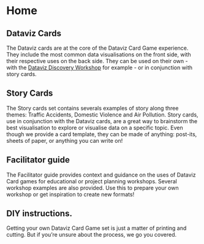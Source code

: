 # Home

## Dataviz Cards

The Dataviz cards are at the core of the Dataviz Card Game experience. They include the most common data visualisations on the front side, with their respective uses on the back side. They can be used on their own - with the [Dataviz Discovery Workshop]() for example - or in conjunction with story cards. 

## Story Cards

The Story cards set contains severals examples of story along three themes: Traffic Accidents, Domestic Violence and Air Pollution. Story cards, use in conjunction with the Dataviz cards, are a great way to brainstorm the best visualisation to explore or visualise data on a specific topic. Even though we provide a card template, they can be made of anything: post-its, sheets of paper, or anything you can write on!

## Facilitator guide

The Facilitator guide provides context and guidance on the uses of Dataviz Card games for educational or project planning workshops. Several workshop examples are also provided. Use this to prepare your own workshop or get inspiration to create new formats!

## DIY instructions.

Getting your own Dataviz Card Game set is just a matter of printing and cutting. But if you’re unsure about the process, we go you covered.